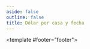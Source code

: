 ```yaml
---
aside: false
outline: false
title: Dólar por casa y fecha
---
```


<script setup>
import { useRoute, useData } from 'vitepress'

const route = useRoute()

const { isDark } = useData()
</script>

<OAOperation operation-id="get-cotizaciones-dolares-casa-fecha">

<template #footer="footer">

<OAFooter />

<!--@include: ./parts/get-cotizaciones-dolares-casa-fecha-footer.md -->

</template>

</OAOperation>
